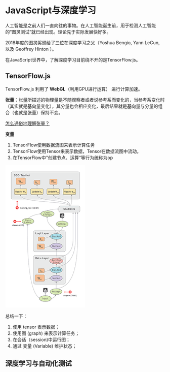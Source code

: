 # JavaScript与深度学习

人工智能是之前人们一直向往的事物。在人工智能诞生前，用于检测人工智能的“图灵测试”就已经出现。理论先于实际发展快好多。

2018年度的图灵奖颁给了三位在深度学习之父（Yoshua Bengio, Yann LeCun, 以及 Geoffrey Hinton ）。

在JavaScript世界中，了解深度学习目前绕不开的是TensorFlow.js。

## TensorFlow.js

TensorFlow.js 利用了 **WebGL**（利用GPU进行运算） 进行计算加速。

**张量**：张量所描述的物理量是不随观察者或者说参考系而变化的，当参考系变化时（其实就是基向量变化），其分量也会相应变化，最后结果就是基向量与分量的组合（也就是张量）保持不变。

[怎么通俗地理解张量？](https://www.youtube.com/watch?v=f5liqUk0ZTw)


**变量**


1. TensorFlow使用数据流图来表示计算任务
2. TensorFlow使用Tensor来表示数据，Tensor在数据流图中流动。
3. 在TensorFlow中”创建节点、运算“等行为统称为op

![tensorflow-gif](./assets/tensorflow.gif)


总结一下：

1. 使用 tensor 表示数据；
2. 使用图 (graph) 来表示计算任务；
3. 在会话（session)中运行图；
4. 通过 变量 (Variable) 维护状态；




## 深度学习与自动化测试

